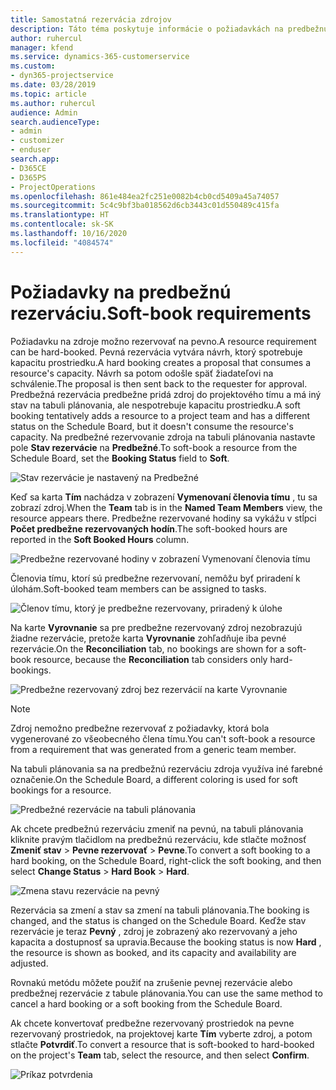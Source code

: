 ```yaml
---
title: Samostatná rezervácia zdrojov
description: Táto téma poskytuje informácie o požiadavkách na predbežnú rezerváciu.
author: ruhercul
manager: kfend
ms.service: dynamics-365-customerservice
ms.custom:
- dyn365-projectservice
ms.date: 03/28/2019
ms.topic: article
ms.author: ruhercul
audience: Admin
search.audienceType:
- admin
- customizer
- enduser
search.app:
- D365CE
- D365PS
- ProjectOperations
ms.openlocfilehash: 861e484ea2fc251e0082b4cb0cd5409a45a74057
ms.sourcegitcommit: 5c4c9bf3ba018562d6cb3443c01d550489c415fa
ms.translationtype: HT
ms.contentlocale: sk-SK
ms.lasthandoff: 10/16/2020
ms.locfileid: "4084574"
---
```

# <a name="soft-book-requirements"></a><span data-ttu-id="0c03e-103">Požiadavky na predbežnú rezerváciu.</span><span class="sxs-lookup"><span data-stu-id="0c03e-103">Soft-book requirements</span></span>

<span data-ttu-id="0c03e-104">Požiadavku na zdroje možno rezervovať na pevno.</span><span class="sxs-lookup"><span data-stu-id="0c03e-104">A resource requirement can be hard-booked.</span></span> <span data-ttu-id="0c03e-105">Pevná rezervácia vytvára návrh, ktorý spotrebuje kapacitu prostriedku.</span><span class="sxs-lookup"><span data-stu-id="0c03e-105">A hard booking creates a proposal that consumes a resource's capacity.</span></span> <span data-ttu-id="0c03e-106">Návrh sa potom odošle späť žiadateľovi na schválenie.</span><span class="sxs-lookup"><span data-stu-id="0c03e-106">The proposal is then sent back to the requester for approval.</span></span> <span data-ttu-id="0c03e-107">Predbežná rezervácia predbežne pridá zdroj do projektového tímu a má iný stav na tabuli plánovania, ale nespotrebuje kapacitu prostriedku.</span><span class="sxs-lookup"><span data-stu-id="0c03e-107">A soft booking tentatively adds a resource to a project team and has a different status on the Schedule Board, but it doesn't consume the resource's capacity.</span></span> <span data-ttu-id="0c03e-108">Na predbežné rezervovanie zdroja na tabuli plánovania nastavte pole **Stav rezervácie** na **Predbežné**.</span><span class="sxs-lookup"><span data-stu-id="0c03e-108">To soft-book a resource from the Schedule Board, set the **Booking Status** field to **Soft**.</span></span>

![Stav rezervácie je nastavený na Predbežné](media/Resource-Management-image77.png)

<span data-ttu-id="0c03e-110">Keď sa karta **Tím** nachádza v zobrazení **Vymenovaní členovia tímu** , tu sa zobrazí zdroj.</span><span class="sxs-lookup"><span data-stu-id="0c03e-110">When the **Team** tab is in the **Named Team Members** view, the resource appears there.</span></span> <span data-ttu-id="0c03e-111">Predbežne rezervované hodiny sa vykážu v stĺpci **Počet predbežne rezervovaných hodín**.</span><span class="sxs-lookup"><span data-stu-id="0c03e-111">The soft-booked hours are reported in the **Soft Booked Hours** column.</span></span>

![Predbežne rezervované hodiny v zobrazení Vymenovaní členovia tímu](media/Resource-Management-image78.png)

<span data-ttu-id="0c03e-113">Členovia tímu, ktorí sú predbežne rezervovaní, nemôžu byť priradení k úlohám.</span><span class="sxs-lookup"><span data-stu-id="0c03e-113">Soft-booked team members can be assigned to tasks.</span></span>

![Členov tímu, ktorý je predbežne rezervovany, priradený k úlohe](media/Resource-Management-image79.png)

<span data-ttu-id="0c03e-115">Na karte **Vyrovnanie** sa pre predbežne rezervovaný zdroj nezobrazujú žiadne rezervácie, pretože karta **Vyrovnanie** zohľadňuje iba pevné rezervácie.</span><span class="sxs-lookup"><span data-stu-id="0c03e-115">On the **Reconciliation** tab, no bookings are shown for a soft-book resource, because the **Reconciliation** tab considers only hard-bookings.</span></span>

![Predbežne rezervovaný zdroj bez rezervácií na karte Vyrovnanie](media/Resource-Management-image80.png)

> [!NOTE]
> <span data-ttu-id="0c03e-117">Zdroj nemožno predbežne rezervovať z požiadavky, ktorá bola vygenerované zo všeobecného člena tímu.</span><span class="sxs-lookup"><span data-stu-id="0c03e-117">You can't soft-book a resource from a requirement that was generated from a generic team member.</span></span>

<span data-ttu-id="0c03e-118">Na tabuli plánovania sa na predbežnú rezerváciu zdroja využíva iné farebné označenie.</span><span class="sxs-lookup"><span data-stu-id="0c03e-118">On the Schedule Board, a different coloring is used for soft bookings for a resource.</span></span>

![Predbežné rezervácie na tabuli plánovania](media/Resource-Management-image81.png)

<span data-ttu-id="0c03e-120">Ak chcete predbežnú rezerváciu zmeniť na pevnú, na tabuli plánovania kliknite pravým tlačidlom na predbežnú rezerváciu, kde stlačte možnosť **Zmeniť stav** \> **Pevne rezervovať** \> **Pevne**.</span><span class="sxs-lookup"><span data-stu-id="0c03e-120">To convert a soft booking to a hard booking, on the Schedule Board, right-click the soft booking, and then select **Change Status** \> **Hard Book** \> **Hard**.</span></span>

![Zmena stavu rezervácie na pevný](media/Resource-Management-image82.png)

<span data-ttu-id="0c03e-122">Rezervácia sa zmení a stav sa zmení na tabuli plánovania.</span><span class="sxs-lookup"><span data-stu-id="0c03e-122">The booking is changed, and the status is changed on the Schedule Board.</span></span> <span data-ttu-id="0c03e-123">Keďže stav rezervácie je teraz **Pevný** , zdroj je zobrazený ako rezervovaný a jeho kapacita a dostupnosť sa upravia.</span><span class="sxs-lookup"><span data-stu-id="0c03e-123">Because the booking status is now **Hard** , the resource is shown as booked, and its capacity and availability are adjusted.</span></span>

<span data-ttu-id="0c03e-124">Rovnakú metódu môžete použiť na zrušenie pevnej rezervácie alebo predbežnej rezervácie z tabule plánovania.</span><span class="sxs-lookup"><span data-stu-id="0c03e-124">You can use the same method to cancel a hard booking or a soft booking from the Schedule Board.</span></span>

<span data-ttu-id="0c03e-125">Ak chcete konvertovať predbežne rezervovaný prostriedok na pevne rezervovaný prostriedok, na projektovej karte **Tím** vyberte zdroj, a potom stlačte **Potvrdiť**.</span><span class="sxs-lookup"><span data-stu-id="0c03e-125">To convert a resource that is soft-booked to hard-booked on the project's **Team** tab, select the resource, and then select **Confirm**.</span></span>

![Príkaz potvrdenia](media/Resource-Management-image83.png)
